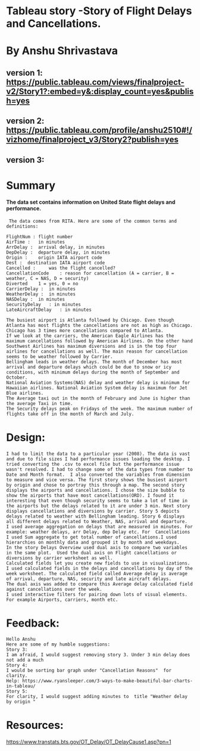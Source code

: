 
# Tableau story -Story of Flight Delays and Cancellations.

# By Anshu Shrivastava
## version 1: https://public.tableau.com/views/finalproject-v2/Story1?:embed=y&:display_count=yes&publish=yes
## version 2: https://public.tableau.com/profile/anshu2510#!/vizhome/finalproject_v3/Story2?publish=yes
## version 3:

# Summary
#### The data set contains information on United State flight delays and performance. 
     The data comes from RITA. Here are some of the common terms and definitions:

    FlightNum :	flight number
    AirTime : 	in minutes
    ArrDelay : 	arrival delay, in minutes
    DepDelay :	departure delay, in minutes
    Origin : 	origin IATA airport code
    Dest :	destination IATA airport code
    Cancelled : 	was the flight cancelled?
    CancellationCode	: reason for cancellation (A = carrier, B = weather, C = NAS, D = security)
    Diverted	1 = yes, 0 = no
    CarrierDelay :	in minutes
    WeatherDelay :	in minutes
    NASDelay :	in minutes
    SecurityDelay	: in minutes
    LateAircraftDelay	: in minutes

    The busiest airport is Atlanta followed by Chicago. Even though Atlanta has most flights the cancellations are not as high as Chicago. Chicago has 3 times more cancellations compared to Atlanta.
    If we look at the carriers, the American Eagle Airlines has the maximum cancellations followed by American Airlines. On the other hand Southwest Airlines has maximum diversions and is in the top four airlines for cancellations as well. The main reason for cancellation seems to be weather followed by Carrier.
    Bellingham leads in weather delays. The month of December has most arrival and departure delays which could be due to snow or icy conditions, with minimum delays during the month of September and October.
    National Aviation Systems(NAS) delay and weather delay is minimum for Hawaiian airlines. National Aviation System delay is maximum for Jet Blue airlines.
    The Average taxi out in the month of February and June is higher than the average Taxi in time.
    The Security delays peak on Fridays of the week. The maximum number of flights take off in the month of March and July.

# Design: 
#### 
    I had to limit the data to a particular year (2008). The data is vast and due to file sizes I had performance issues loading the desktop. I tried converting the .csv to excel file but the performance issue wasn't resolved. I had to change some of the data types from number to Date and Month format.  I also converted the variables from dimension to measure and vice versa. The first story shows the busiest airport by origin and chose to portray this through a map. The second story displays the airports and cancellations. I chose the size bubble to show the airports that have most cancellations(ORD). I found it interesting that even though security seems to take a lot of time in the airports but the delays related to it are under 3 min. Next story displays cancellations and diversions by carrier. Story 5 depicts delays related to weather with Bellingham leading. Story 6 displays all different delays related to Weather, NAS, arrival and departure. 
    I used average aggregation on delays that are measured in minutes. For example: weather delays, arr Delay, dep Delay etc. For  Cancellations I used Sum aggregate to get total number of cancellations.I used hierarchies on monthly data and grouped it by month and weekdays.
    In the story Delays Overview used dual axis to compare two variables in the same plot.  Used the dual axis on Flight cancellations or diversions by carrier worksheet as well.
    Calculated fields let you create new fields to use in visualizations.  I used calculated fields in the delays and cancellations by day of the week worksheet. The calculated field called Average delay is average of arrival, departure, NAS, security and late aircraft delays. 
    The dual axis was added to compare this Average delay calculated field against cancellations over the week.
    I used interactive filters for pairing down lots of visual elements. For example Airports, carriers, month etc. 

# Feedback: 

    Hello Anshu
    Here are some of my humble suggestions:
    Story 3:
    I am afraid, I would suggest removing story 3. Under 3 min delay does not add a much
    Story 4:
    I would be sorting bar graph under "Cancellation Reasons"  for clarity.
    Help: https://www.ryansleeper.com/3-ways-to-make-beautiful-bar-charts-in-tableau/
    Story 5:
    For clarity, I would suggest adding minutes to  title "Weather delay by origin "


# Resources: 
https://www.transtats.bts.gov/OT_Delay/OT_DelayCause1.asp?pn=1


